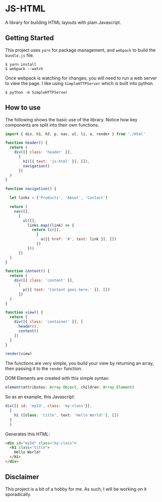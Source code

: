 # JS-HTML

A library for building HTML layouts with plain Javascript.

## Getting Started

This project uses `yarn` for package management, and `webpack` to build the `bundle.js` file.

```
$ yarn install
$ webpack --watch
```

Once webpack is watching for changes, you will need to run a web server to view the page. I like using `SimpleHTTPServer` which is built into python.

```
$ python -m SimpleHTTPServer
```

## How to use

The following shows the basic use of the library. Notice how key components are split into their own functions.

```javascript
import { div, h1, h3, p, nav, ul, li, a, render } from './Html'

function header() {
  return (
    div([{ class: 'header' }],
      [
        h1([{ text: 'js-html' }], []),
        navigation()
      ])
  )
}

function navigation() {

  let links = ['Products', 'About', 'Contact']

  return (
    nav([],
      [
        ul([],
          links.map((link) => {
            return li([],
              [
                a([{ href: '#', text: link }], [])
              ])
          }))
      ])
  )
}

function content() {
  return (
    div([{ class: 'content' }],
      [
        p([{ text: 'Content goes here.' }], [])
      ])
  )
}

function view() {
  return [
    div([{ class: 'container' }], [
      header(),
      content()
    ])
  ]
}

render(view)
```

The functions are very simple, you build your view by returning an array, then passing it to the `render` function.

DOM Elements are created with this simple syntax:

```javascript
element(attributes: Array Object, children: Array Element)
```

So as an example, this Javascript:

```javascript
div([{ id: 'myId', class: 'my-class'}], 
  [
    h1 ([class: 'title', text: 'Hello World!'], [])
  ]
  )
```

Generates this HTML:

```html
<div id="myId" class="my-class">
  <h1 class="title">
    Hello World!
  </h1>
</div>
```

## Disclaimer

This project is a bit of a hobby for me. As such, I will be working on it sporadically.